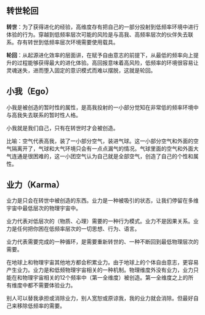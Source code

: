 ## 转世轮回

**转世**：为了获得进化的经验，高维度存有把自己的一部分投射到低频率环境中进行体验的行为。穿越到低频率层次可能的风险是与高我、高频率层次的伙伴失去联系。存有转世到低频率层次环境需要使用载具。

**轮回**：从起源进化效率的层面讲，在赋予自由意志的前提下，从最低的频率向上提升的过程能够获得最大的进化体验。高回报意味着高风险，低频率的环境很容易让灵魂迷失，进而堕入固定的意识模式而难以摆脱，这就是轮回。 

## 小我（Ego）

小我是被创造的暂时性的属性，是高我投射的一小部分觉知在非常低的频率环境中与高我失去联系的暂时性人格。

小我就是我们自己，只有在转世时才会被创造。

比喻：空气代表高我，装了一小部分空气，装进气球。这一小部分空气和外面的空气隔离开了，气球和大气环境只会有一点点漏气的情况。气球里面的空气和外面大气连通是很困难的，这一小团空气认为自己就是全部空气，创造了自己的个性和属性。

## 业力（Karma）

业力是只会在转世中被创造的东西。业力是一种被吸引的状态，让我们停留在多维宇宙中最低层次的物理宇宙中。

业力代表对低层次的（物质、心理）需要的一种行为模式。业力不是因果关系。业力是任何把你困在低频率层次的一切思想、行为、语言。

业力代表需要完成的一种循环，是需要重新转世的、一种不断回到最低物理层次的需要。

在地球上和物理宇宙其他地方都会积累业力。由于地球上的个体自由意志，更容易产生业力。业力是和低频物理宇宙相关的一种机制。物理维度外没有业力，业力只能在和物理宇宙相关的12个频率中（第一全维度）被创造。第一全维度之上的所有维度中都不需要体验业力。

别人可以替我承担或消除业力，别人宽恕或原谅我，我的业力就会消除。但最好自己来移除低频率的需要。